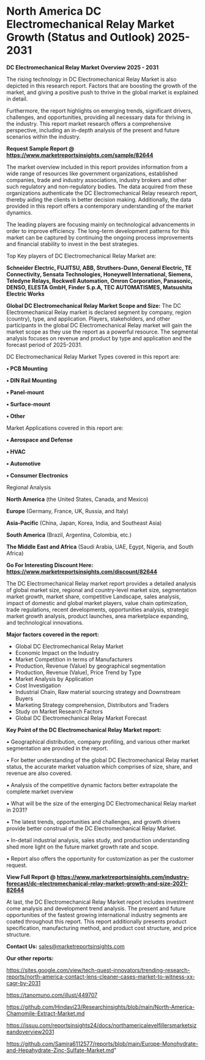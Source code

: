 # North America DC Electromechanical Relay Market Growth (Status and Outlook) 2025-2031

<Strong> DC Electromechanical Relay Market Overview 2025 - 2031</strong>

The rising technology in DC Electromechanical Relay Market is also depicted in this research report. Factors that are boosting the growth of the market, and giving a positive push to thrive in the global market is explained in detail.

Furthermore, the report highlights on emerging trends, significant drivers, challenges, and opportunities, providing all necessary data for thriving in the industry. This report market research offers a comprehensive perspective, including an in-depth analysis of the present and future scenarios within the industry.

<strong>Request Sample Report @ <a href=https://www.marketreportsinsights.com/sample/82644>https://www.marketreportsinsights.com/sample/82644</a></strong>

The market overview included in this report provides information from a wide range of resources like government organizations, established companies, trade and industry associations, industry brokers and other such regulatory and non-regulatory bodies. The data acquired from these organizations authenticate the DC Electromechanical Relay research report, thereby aiding the clients in better decision making. Additionally, the data provided in this report offers a contemporary understanding of the market dynamics.

The leading players are focusing mainly on technological advancements in order to improve efficiency. The long-term development patterns for this market can be captured by continuing the ongoing process improvements and financial stability to invest in the best strategies.

Top Key players of DC Electromechanical Relay Market are:

<strong>Schneider Electric, FUJITSU, ABB, Struthers-Dunn, General Electric, TE Connectivity, Sensata Technologies, Honeywell International, Siemens, Teledyne Relays, Rockwell Automation, Omron Corporation, Panasonic, DENSO, ELESTA GmbH, Finder S.p.A, TEC AUTOMATISMES, Matsushita Electric Works</strong>

<strong><b>Global DC Electromechanical Relay Market Scope and Size:</b></strong>
The DC Electromechanical Relay market is declared segment by company, region (country), type, and application. Players, stakeholders, and other participants in the global DC Electromechanical Relay market will gain the market scope as they use the report as a powerful resource. The segmental analysis focuses on revenue and product by type and application and the forecast period of 2025-2031.

DC Electromechanical Relay Market Types covered in this report are:

<strong>• PCB Mounting

• DIN Rail Mounting

• Panel-mount

• Surface-mount

• Other</strong>

Market Applications covered in this report are:

<strong>• Aerospace and Defense

• HVAC

• Automotive

• Consumer Electronics</strong> 

Regional Analysis

<strong>North America</strong> (the United States, Canada, and Mexico)

<strong>Europe</strong> (Germany, France, UK, Russia, and Italy)

<strong>Asia-Pacific</strong> (China, Japan, Korea, India, and Southeast Asia)

<strong>South America</strong> (Brazil, Argentina, Colombia, etc.)

<strong>The Middle East and Africa</strong> (Saudi Arabia, UAE, Egypt, Nigeria, and South Africa)

<strong>Go For Interesting Discount Here: <a href=https://www.marketreportsinsights.com/discount/82644>https://www.marketreportsinsights.com/discount/82644</a></strong>

The DC Electromechanical Relay market report provides a detailed analysis of global market size, regional and country-level market size, segmentation market growth, market share, competitive Landscape, sales analysis, impact of domestic and global market players, value chain optimization, trade regulations, recent developments, opportunities analysis, strategic market growth analysis, product launches, area marketplace expanding, and technological innovations.

<strong><b>Major factors covered in the report:</b></strong>
<ul>
  <li>Global DC Electromechanical Relay Market </li>
  <li>Economic Impact on the Industry</li>
  <li>Market Competition in terms of Manufacturers</li>
  <li>Production, Revenue (Value) by geographical segmentation</li>
  <li>Production, Revenue (Value), Price Trend by Type</li>
  <li>Market Analysis by Application</li>
  <li>Cost Investigation</li>
  <li>Industrial Chain, Raw material sourcing strategy and Downstream Buyers</li>
  <li>Marketing Strategy comprehension, Distributors and Traders</li>
  <li>Study on Market Research Factors</li>
  <li>Global DC Electromechanical Relay Market Forecast</li>
</ul>

<strong><b>Key Point of the DC Electromechanical Relay Market report:</b></strong>

• Geographical distribution, company profiling, and various other market segmentation are provided in the report.

• For better understanding of the global DC Electromechanical Relay market status, the accurate market valuation which comprises of size, share, and revenue are also covered.

• Analysis of the competitive dynamic factors better extrapolate the complete market overview

• What will be the size of the emerging DC Electromechanical Relay market in 2031?

• The latest trends, opportunities and challenges, and growth drivers provide better construal of the DC Electromechanical Relay Market.

• In-detail industrial analysis, sales study, and production understanding shed more light on the future market growth rate and scope.

• Report also offers the opportunity for customization as per the customer request.

<strong><b>View Full Report @ <a href=https://www.marketreportsinsights.com/industry-forecast/dc-electromechanical-relay-market-growth-and-size-2021-82644>https://www.marketreportsinsights.com/industry-forecast/dc-electromechanical-relay-market-growth-and-size-2021-82644</a></b></strong>


At last, the DC Electromechanical Relay Market report includes investment come analysis and development trend analysis. The present and future opportunities of the fastest growing international industry segments are coated throughout this report. This report additionally presents product specification, manufacturing method, and product cost structure, and price structure.

<strong>Contact Us:</strong>
sales@marketreportsinsights.com

<strong>Our other reports:</strong>

<a href=https://sites.google.com/view/tech-quest-innovators/trending-research-reports/north-america-contact-lens-cleaner-cases-market-to-witness-xx-cagr-by-2031>https://sites.google.com/view/tech-quest-innovators/trending-research-reports/north-america-contact-lens-cleaner-cases-market-to-witness-xx-cagr-by-2031</a>

<a href=https://tanomuno.com/illust/449707>https://tanomuno.com/illust/449707</a>

<a href=https://github.com/Hindavi23/Researchinsights/blob/main/North-America-Chamomile-Extract-Market.md>https://github.com/Hindavi23/Researchinsights/blob/main/North-America-Chamomile-Extract-Market.md</a>

<a href=https://issuu.com/reportsinsights24/docs/northamericalevelfillersmarketsizeandoverview2031>https://issuu.com/reportsinsights24/docs/northamericalevelfillersmarketsizeandoverview2031</a>

<a href=https://github.com/Samira6112577/reports/blob/main/Europe-Monohydrate-and-Hepahydrate-Zinc-Sulfate-Market.md>https://github.com/Samira6112577/reports/blob/main/Europe-Monohydrate-and-Hepahydrate-Zinc-Sulfate-Market.md</a>"
